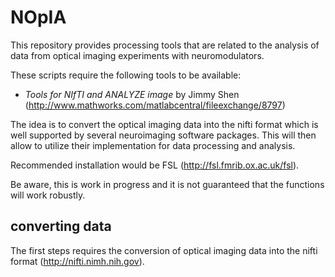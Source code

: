 # NOpIA
This repository provides processing tools that are related to the analysis of data from optical imaging experiments with neuromodulators.

These scripts require the following tools to be available:
* *Tools for NIfTI and ANALYZE image* by Jimmy Shen (http://www.mathworks.com/matlabcentral/fileexchange/8797)

The idea is to convert the optical imaging data into the nifti format which is well supported by several neuroimaging software packages. This will then allow to utilize their implementation for data processing and analysis.

Recommended installation would be FSL (http://fsl.fmrib.ox.ac.uk/fsl).

Be aware, this is work in progress and it is not guaranteed that the functions will work robustly.

## converting data

The first steps requires the conversion of optical imaging data into the nifti format (http://nifti.nimh.nih.gov).
